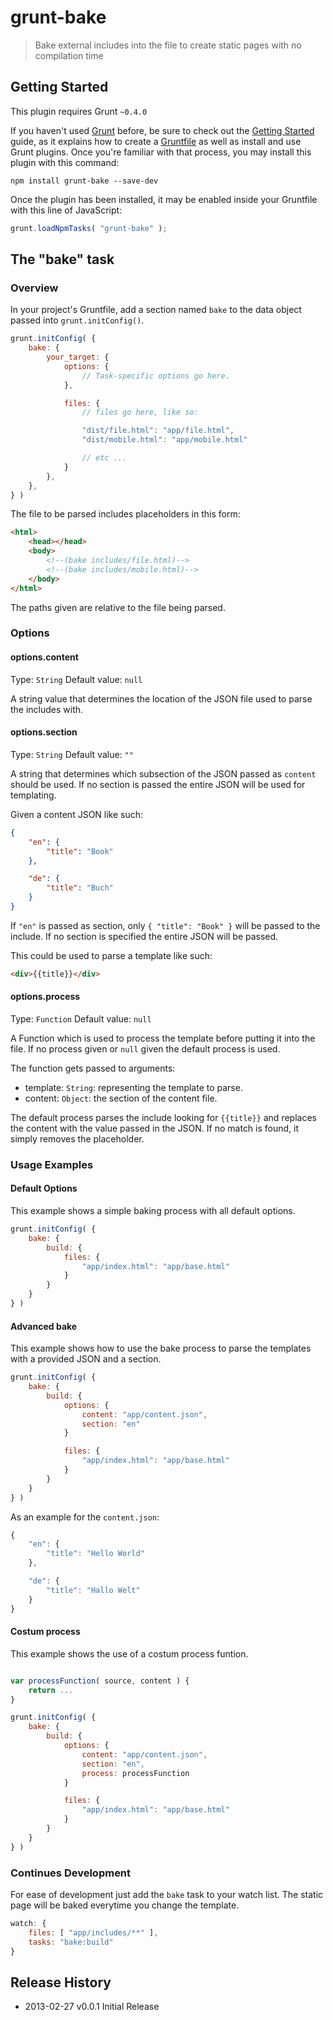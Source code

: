 # grunt-bake

> Bake external includes into the file to create static pages with no compilation time

## Getting Started
This plugin requires Grunt `~0.4.0`

If you haven't used [Grunt](http://gruntjs.com/) before, be sure to check out the [Getting Started](http://gruntjs.com/getting-started) guide, as it explains how to create a [Gruntfile](http://gruntjs.com/sample-gruntfile) as well as install and use Grunt plugins. Once you're familiar with that process, you may install this plugin with this command:

```shell
npm install grunt-bake --save-dev
```

Once the plugin has been installed, it may be enabled inside your Gruntfile with this line of JavaScript:

```js
grunt.loadNpmTasks( "grunt-bake" );
```

## The "bake" task

### Overview
In your project's Gruntfile, add a section named `bake` to the data object passed into `grunt.initConfig()`.

```js
grunt.initConfig( {
	bake: {
		your_target: {
			options: {
				// Task-specific options go here.
			},

			files: {
				// files go here, like so:

				"dist/file.html": "app/file.html",
				"dist/mobile.html": "app/mobile.html"

				// etc ...
			}
		},
	},
} )
```

The file to be parsed includes placeholders in this form:

```html
<html>
	<head></head>
	<body>
		<!--(bake includes/file.html)-->
		<!--(bake includes/mobile.html)-->
	</body>
</html>
```

The paths given are relative to the file being parsed.

### Options

#### options.content
Type: `String`
Default value: `null`

A string value that determines the location of the JSON file used to parse the includes with.

#### options.section
Type: `String`
Default value: `""`

A string that determines which subsection of the JSON passed as `content` should be used. If no section is passed the entire JSON will be used for templating.

Given a content JSON like such:

```json
{
	"en": {
		"title": "Book"
	},

	"de": {
		"title": "Buch"
	}
}
```

If `"en"` is passed as section, only `{ "title": "Book" }` will be passed to the include. If no section is specified the entire JSON will be passed.

This could be used to parse a template like such:

```html
<div>{{title}}</div>
```

#### options.process
Type: `Function`
Default value: `null`

A Function which is used to process the template before putting it into the file. If no process given or `null` given the default process is used.

The function gets passed to arguments:
* template: `String`: representing the template to parse.
* content: `Object`: the section of the content file.

The default process parses the include looking for `{{title}}` and replaces the content with the value passed in the JSON.
If no match is found, it simply removes the placeholder.


### Usage Examples

#### Default Options
This example shows a simple baking process with all default options.

```js
grunt.initConfig( {
	bake: {
		build: {
			files: {
				"app/index.html": "app/base.html"
			}
		}
	}
} )
```

#### Advanced bake
This example shows how to use the bake process to parse the templates with a provided JSON and a section.

```js
grunt.initConfig( {
	bake: {
		build: {
			options: {
				content: "app/content.json",
				section: "en"
			}

			files: {
				"app/index.html": "app/base.html"
			}
		}
	}
} )
```

As an example for the `content.json`:

```javascript
{
	"en": {
		"title": "Hello World"
	},

	"de": {
		"title": "Hallo Welt"
	}
}
```

#### Costum process
This example shows the use of a costum process funtion.

```js

var processFunction( source, content ) {
	return ...
}

grunt.initConfig( {
	bake: {
		build: {
			options: {
				content: "app/content.json",
				section: "en",
				process: processFunction
			}

			files: {
				"app/index.html": "app/base.html"
			}
		}
	}
} )
```

### Continues Development

For ease of development just add the `bake` task to your watch list. The static page will be baked everytime you change the template.

```javascript
watch: {
	files: [ "app/includes/**" ],
	tasks: "bake:build"
}
```

## Release History
* 2013-02-27      v0.0.1      Initial Release